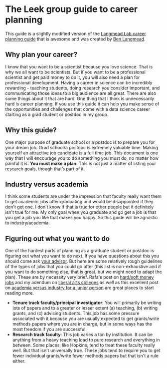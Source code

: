 # The Leek group guide to career planning

This guide is a slightly modified version of the [Langmead Lab career planning guide](https://github.com/BenLangmead/langmead-lab/blob/master/postdoc_questionnaire.md) that is awesome and was created by [Ben Langmead](http://www.langmead-lab.org/). 


## Why plan your career?

I know that you want to be a scientist because you love science. That is why we all want to be scientists. But if you want to be a professional scientist and get paid money to do it, you will also need a plan for professional development. Having a career in science can be incredibly rewarding - teaching students, doing research you consider important, and communicating those ideas to a big audience are all great. There are also some things about it that are hard. One thing that I think is unnecessarily hard is career planning. If you use this guide it can help you make sense of the opportunities and challenges that come with a data science career starting as a grad student or postdoc in my group.  

## Why this guide?

One major purpose of graduate school or a postdoc is to prepare you for your dream job. Grad school/a postdoc is extremely valuable time.  Making yourself an attractive job candidate is a full time job.  This document is one way that I will encourage you to do something you must do, no matter how painful it is.  __You must make a plan__.  This is not just a matter of listing your research goals, though that’s part of it.


## Industry versus academia

I think some students are under the impression that faculty really want them to get academic jobs after graduating and would be disappointed if they don't get one. I don't know if that is true for other people but it definitely isn't true for me. My only goal when you graduate and go get a job is that you get a job you like that makes you happy. So this guide will be agnostic to industry/academia. 

## Figuring out what you want to do

One of the hardest parts of planning as a graduate student or postdoc is figuring out what you want to do next. If you have questions about this you should come ask [your advisor](http://jtleek.com/). But here are some relatively rough guidelines of the types of jobs that you could go after (this list is non-exhaustive and if you want to do something else, that is great, but we might need to adapt the plan). These are by necessity very brief. Rafa's post on [hard/soft money jobs](http://simplystatistics.org/2011/12/19/on-hard-and-soft-money/) and my adendum on [liberal arts colleges](http://simplystatistics.org/2011/09/15/another-academic-job-market-option-liberal-arts/) as well as this excellent post on [academia versus industry for a junior person](http://www.pgbovine.net/academia-industry-junior-employee.htm) are great places to start reading more. 

* __Tenure track faculty/principal investigator__: You will primarily be writing lots of papers and to a greater or lesser extent (a) teaching, (b) writing grants, and (c) advising students. This job has some pressure associated with it because you are usually expected to get grants/write methods papers where you are in charge, but in some ways has the most freedom if you are successful.
* __Research track faculty__: This job varies a ton by institution. It can be anything from a heavy teaching load to pure research and everything in between. Some places, like Hopkins, tend to treat these faculty really well. But that isn't universally true. These jobs tend to require you to get fewer individual grants/write fewer methods papers but that isn't a rule either. 
